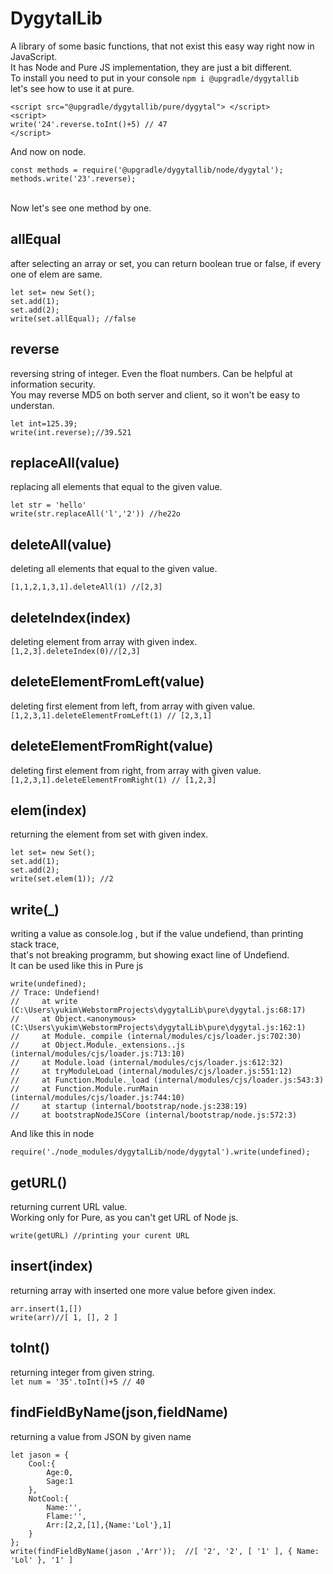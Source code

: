 #   DygytalLib 
A library of some basic functions, that not exist this easy way right now in JavaScript. <br>
It has Node and Pure JS implementation, they are just a bit different. <br>
To install you need to put in your console  ```npm i @upgradle/dygytallib```<br>
let's see how to use it at pure.<br>
```
<script src="@upgradle/dygytallib/pure/dygytal"> </script> 
<script> 
write('24'.reverse.toInt()+5) // 47 
</script> 
```
And now on node. <br>
```
const methods = require('@upgradle/dygytallib/node/dygytal');
methods.write('23'.reverse);
```
<br>
Now let's see one method by one. <br>

## allEqual <br>
after selecting an array or set, you can return boolean true or false, if every one of elem are same. <br>
```
let set= new Set();
set.add(1);
set.add(2);
write(set.allEqual); //false
```

## reverse <br>
reversing string of integer. Even the float numbers. Can be helpful at information security.<br> 
You may reverse MD5 on both server and client, so it won't be easy to understan.<br>
```
let int=125.39;
write(int.reverse);//39.521
```


## replaceAll(value) <br>
replacing all elements that equal to the given value.<br>
```
let str = 'hello'
write(str.replaceAll('l','2')) //he22o
```

## deleteAll(value) <br>
deleting all elements that equal to the given value.<br>
```
[1,1,2,1,3,1].deleteAll(1) //[2,3]
```

## deleteIndex(index) <br>

deleting element from array with given index. <br>
```[1,2,3].deleteIndex(0)//[2,3] ```

## deleteElementFromLeft(value) <br>
deleting first element from left, from array with given value. <br>
```[1,2,3,1].deleteElementFromLeft(1) // [2,3,1] ```

## deleteElementFromRight(value)  <br>
deleting first element from right, from array with given value. <br>
```[1,2,3,1].deleteElementFromRight(1) // [1,2,3] ```

## elem(index) <br>
returning the element from set with given index. <br>
```
let set= new Set();
set.add(1);
set.add(2);
write(set.elem(1)); //2
```
## write(_) <br>
writing a value as console.log , but if the value undefiend, than printing stack trace, <br>
that's not breaking programm, but showing exact line of Undefiend. <br> It can be used like this in Pure js
```
write(undefined);
// Trace: Undefiend!
//     at write (C:\Users\yukim\WebstormProjects\dygytalLib\pure\dygytal.js:68:17)
//     at Object.<anonymous> (C:\Users\yukim\WebstormProjects\dygytalLib\pure\dygytal.js:162:1)
//     at Module._compile (internal/modules/cjs/loader.js:702:30)
//     at Object.Module._extensions..js (internal/modules/cjs/loader.js:713:10)
//     at Module.load (internal/modules/cjs/loader.js:612:32)
//     at tryModuleLoad (internal/modules/cjs/loader.js:551:12)
//     at Function.Module._load (internal/modules/cjs/loader.js:543:3)
//     at Function.Module.runMain (internal/modules/cjs/loader.js:744:10)
//     at startup (internal/bootstrap/node.js:238:19)
//     at bootstrapNodeJSCore (internal/bootstrap/node.js:572:3)
```
And like this in node
```
require('./node_modules/dygytalLib/node/dygytal').write(undefined);
```

## getURL() <br>
returning current URL value. <br> Working only for Pure, as you can't get URL of Node js.

```
write(getURL) //printing your curent URL
```


## insert(index) <br>
returning array with inserted one more value before given index. <br>
```let arr = [1,2]
arr.insert(1,[])
write(arr)//[ 1, [], 2 ]
```

## toInt() <br>
returning integer from given string. <br>
``` let num = '35'.toInt()+5 // 40 ```
## findFieldByName(json,fieldName) <br>
returning a  value from JSON by given name<br>
```
let jason = {
    Cool:{
        Age:0,
        Sage:1
    },
    NotCool:{
        Name:'',
        Flame:'',
        Arr:[2,2,[1],{Name:'Lol'},1]
    }
};
write(findFieldByName(jason ,'Arr'));  //[ '2', '2', [ '1' ], { Name: 'Lol' }, '1' ]
```